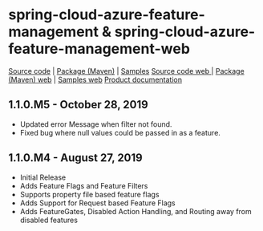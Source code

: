 # spring-cloud-azure-feature-management & spring-cloud-azure-feature-management-web

[Source code][source_code] | [Package (Maven)][package] | [Samples][samples]
[Source code web ][source_code_web] | [Package (Maven) web][package_web] | [Samples web][samples_web]
[Product documentation][docs]

## 1.1.0.M5 - October 28, 2019

* Updated error Message when filter not found.
* Fixed bug where null values could be passed in as a feature.

## 1.1.0.M4 - August 27, 2019

* Initial Release
* Adds Feature Flags and Feature Filters
* Supports property file based feature flags
* Adds Support for Request based Feature Flags
* Adds FeatureGates, Disabled Action Handling, and Routing away from disabled features

<!-- LINKS -->
[docs]: https://github.com/microsoft/spring-cloud-azure/tree/master/spring-cloud-azure-feature-management
[package]: https://mvnrepository.com/artifact/com.microsoft.azure/spring-cloud-azure-feature-management
[samples]: https://github.com/microsoft/spring-cloud-azure/tree/master/spring-cloud-azure-samples/feature-management-sample
[source_code]: https://github.com/microsoft/spring-cloud-azure/tree/master/spring-cloud-azure-feature-management

[package_web]: https://mvnrepository.com/artifact/com.microsoft.azure/spring-cloud-azure-feature-management-web
[samples_web]: https://github.com/microsoft/spring-cloud-azure/tree/master/spring-cloud-azure-samples/feature-management-web-sample
[source_code_web]: https://github.com/microsoft/spring-cloud-azure/tree/master/spring-cloud-azure-feature-management-web